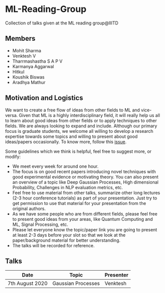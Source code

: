 # ML-Reading-Group
Collection of talks given at the ML reading group@IIITD


## Members

- Mohit Sharma
- Venktesh V
- Tharrmashastha S A P V
- Karmanya Aggarwal
- Hitkul
- Koushik Biswas
- Aradhya Mathur

## Motivation and Logistics

We want to create a free flow of ideas from other fields to ML and vice-versa. Given that ML is a highly interdisciplinary field, it will really help us all to learn about good ideas from other fields or to apply techniques to other fields. 
We are always looking to expand and include. Although our primary focus is graduate students, we welcome all willing to develop a research expertise towards some topics and willing to present about good ideas/papers occasionally. To know more, follow this [issue](https://github.com/mohitsharma29/ML-Reading-Group/issues/1).

Some guidelines which we think is helpful, feel free to suggest more, or modify:
- We meet every week for around one hour.
- The focus is on good recent papers introducing novel techniques with good experimental evidence or motivating theory. You can also present an overview of a topic like Deep Gaussian Processes, High dimensional Probability, Challenges in NLP evaluation metrics, etc.
- Feel free to use material from other talks, summarize other long lectures (2-3 hour conference tutorials) as part of your presentation. Just try to get permission to use that material for your presentation from the original authors.
- As we have some people who are from different fields, please feel free to present good ideas from your areas, like Quantum Computing and ML, Signal Processing, etc.
- Please let everyone know the topic/paper link you are going to present at least 2-3 days before your slot so that we look at the paper/background material for
better understanding.
- The talks will be recorded for reference.

## Talks

| Date  | Topic | Presenter  |
| ------------- | ------------- | ------------- |
| 7th August 2020 | Gaussian Processes | Venktesh |

